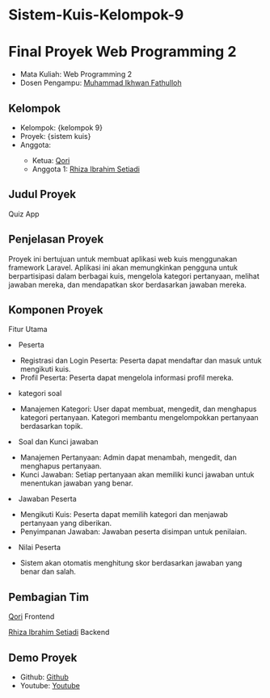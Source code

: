 # Sistem-Kuis-Kelompok-9
# Final Proyek Web Programming 2
<ul>
  <li>Mata Kuliah: Web Programming 2</li>
  <li>Dosen Pengampu: <a href="https://github.com/Muhammad-Ikhwan-Fathulloh">Muhammad Ikhwan Fathulloh</a></li>
</ul>

## Kelompok
<ul>
  <li>Kelompok: {kelompok 9}</li>
  <li>Proyek: {sistem kuis}</li>
  <li>Anggota:</li>
  <ul>
    <li>Ketua: <a href="https://github.com/qoritrianijulianti">Qori</a></li>
    <li>Anggota 1: <a href="https://github.com/rhizaibrahimsetiadi">Rhiza Ibrahim Setiadi</a></li>
  </ul>
</ul>

## Judul Proyek
<p>Quiz App</p>

## Penjelasan Proyek
<p>Proyek ini bertujuan untuk membuat aplikasi web kuis menggunakan framework Laravel. Aplikasi ini akan memungkinkan pengguna untuk berpartisipasi dalam berbagai kuis, mengelola kategori pertanyaan, melihat jawaban mereka, dan mendapatkan skor berdasarkan jawaban mereka. </p>

## Komponen Proyek
<p>Fitur Utama</p>
<li>Peserta<br></li>
  <ul>
    <li>Registrasi dan Login Peserta: Peserta dapat mendaftar dan masuk untuk mengikuti kuis.</li>
    <li>Profil Peserta: Peserta dapat mengelola informasi profil mereka.</li>
  </ul>
  <li>kategori soal<br></li>
  <ul>
    <li>Manajemen Kategori: User dapat membuat, mengedit, dan menghapus kategori pertanyaan. Kategori membantu mengelompokkan pertanyaan berdasarkan topik.</li>
  </ul>
  <li>Soal dan Kunci jawaban<br></li>
  <ul>
    <li>Manajemen Pertanyaan: Admin dapat menambah, mengedit, dan menghapus pertanyaan.</li>
  <li>Kunci Jawaban: Setiap pertanyaan akan memiliki kunci jawaban untuk menentukan jawaban yang benar.</li>
  </ul>
  <li>Jawaban Peserta<br></li>
  <ul>
    <li>Mengikuti Kuis: Peserta dapat memilih kategori dan menjawab pertanyaan yang diberikan.</li>
    <li>Penyimpanan Jawaban: Jawaban peserta disimpan untuk penilaian.</li>
  </ul>
  <li> Nilai Peserta<br></li>
  <ul>
    <li>Sistem akan otomatis menghitung skor berdasarkan jawaban yang benar dan salah.</li>
  </ul>

## Pembagian Tim
<p><a href="https://github.com/qoritrianijulianti">Qori</a></li> Frontend</p>
<p><a href="https://github.com/rhizaibrahimsetiadi">Rhiza Ibrahim Setiadi</a></li> Backend</p>


## Demo Proyek
<ul>
  <li>Github: <a href="">Github</a></li>
  <li>Youtube: <a href="">Youtube</a></li>
</ul>
